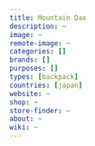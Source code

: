 ```yaml
---
title: Mountain Dax
description: ~
image: ~
remote-image: ~
categories: []
brands: []
purposes: []
types: [backpack]
countries: [japan]
website: ~
shop: ~
store-finder: ~
about: ~
wiki: ~
---
```

